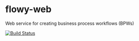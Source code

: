 flowy-web
=========

Web service for creating business process workflows (BPWs)

[![Build Status](https://travis-ci.org/shantanusinghal/flowy-web.svg?branch=master)](https://travis-ci.org/shantanusinghal/flowy-web)
